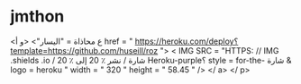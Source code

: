 # jmthon

<ع محاذاة = "اليسار"> <و أ href = " https://heroku.com/deploy؟template=https://github.com/huseill/roz "> < IMG  SRC = "HTTPS: // IMG .shields .io / شارة / نشر ٪ 20 إلى ٪ 20 Heroku-purple؟ style = for-the- شارة & logo = heroku " width = " 320 " height = " 58.45 " /> </ a> </ p>
